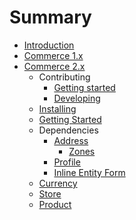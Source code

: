 # Summary

* [Introduction](README.md)
* [Commerce 1.x](v1/README.md)
* [Commerce 2.x](v2/README.md)
  * Contributing
    * [Getting started](v2/contributing/getting-started.md)
    * [Developing](v2/contributing/developing.md)
  * [Installing](v2/install.md)
  * [Getting Started](v2/getting-started.md)
  * Dependencies
    * [Address](v2/dependencies/address/README.md)
      * [Zones](v2/dependencies/address/zones.md)
    * [Profile](v2/dependencies/profile.md)
    * [Inline Entity Form](v2/dependencies/ief.md)
  * [Currency](v2/currency.md)
  * [Store](v2/store.md)
  * [Product](v2/product/README.md)

